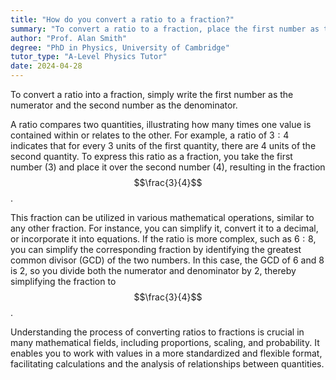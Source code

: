 ```yaml
---
title: "How do you convert a ratio to a fraction?"
summary: "To convert a ratio to a fraction, place the first number as the numerator and the second number as the denominator."
author: "Prof. Alan Smith"
degree: "PhD in Physics, University of Cambridge"
tutor_type: "A-Level Physics Tutor"
date: 2024-04-28
---
```


To convert a ratio into a fraction, simply write the first number as the numerator and the second number as the denominator.

A ratio compares two quantities, illustrating how many times one value is contained within or relates to the other. For example, a ratio of $3:4$ indicates that for every $3$ units of the first quantity, there are $4$ units of the second quantity. To express this ratio as a fraction, you take the first number ($3$) and place it over the second number ($4$), resulting in the fraction $$\frac{3}{4}$$.

This fraction can be utilized in various mathematical operations, similar to any other fraction. For instance, you can simplify it, convert it to a decimal, or incorporate it into equations. If the ratio is more complex, such as $6:8$, you can simplify the corresponding fraction by identifying the greatest common divisor (GCD) of the two numbers. In this case, the GCD of $6$ and $8$ is $2$, so you divide both the numerator and denominator by $2$, thereby simplifying the fraction to $$\frac{3}{4}$$.

Understanding the process of converting ratios to fractions is crucial in many mathematical fields, including proportions, scaling, and probability. It enables you to work with values in a more standardized and flexible format, facilitating calculations and the analysis of relationships between quantities.
    